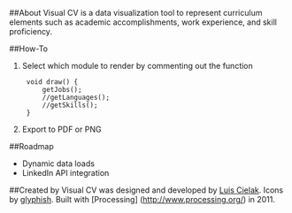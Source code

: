 ##About
Visual CV is a data visualization tool to represent curriculum elements such as academic accomplishments, work experience, and skill proficiency.

##How-To
1. Select which module to render by commenting out the function

		void draw() {
	        getJobs();
	        //getLanguages();
	        //getSkills();
		}

2. Export to PDF or PNG


##Roadmap
- Dynamic data loads
- LinkedIn API integration

##Created by
Visual CV was designed and developed by [Luis Cielak](http://twitter.com/luiscielak/).
Icons by [glyphish](http://www.glyphish.com/).
Built with [Processing] (http://www.processing.org/) in 2011.



